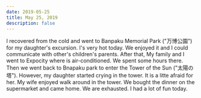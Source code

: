 ```yaml
---
date: 2019-05-25
title: May 25, 2019
description: false
---
```


I recovered from the cold and went to Banpaku Memorial Park ("万博公園") for my daughter's excursion. I's very hot today. We enjoyed it and I could communicate with other's children's parents. After that, My family and I went to Expocity where is air-conditioned. We spent some hours there. Then we went back to Bnapaku park to enter the Tower of the Sun ("太陽の塔"). However, my daughter started crying in the tower. It is a litte afraid for her. My wife enjoyed walk around in the tower. We bought the dinner on the supermarket and came home. We are exhausted. I had a lot of fun today.